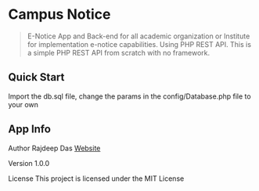# Campus Notice
> E-Notice  App and Back-end for all  academic organization or Institute for implementation e-notice capabilities.
> Using PHP REST API.
> This is a simple PHP REST API from scratch with no framework.

## Quick Start
Import the db.sql file, change the params in the config/Database.php file to your own

## App Info
Author
Rajdeep Das [Website](https://rajdeep-das.github.io)

Version
1.0.0

License
This project is licensed under the MIT License